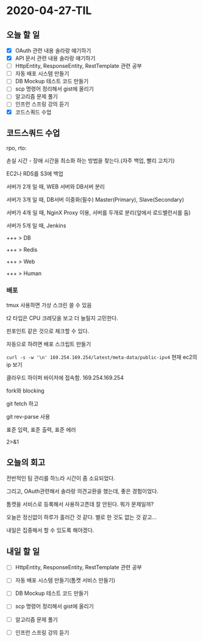 # 2020-04-27-TIL

## 오늘 할 일

- [x] OAuth 관련 내용 솔라랑 얘기하기
- [x] API 문서 관련 내용 솔라랑 얘기하기
- [ ] HttpEntity, ResponseEntity, RestTemplate 관련 공부
- [ ] 자동 배포 시스템 만들기
- [ ] DB Mockup 테스트 코드 만들기
- [ ] scp 명령어 정리해서 gist에 올리기
- [ ] 알고리즘 문제 풀기
- [ ] 인프런 스프링 강의 듣기
- [x] 코드스쿼드 수업

## 코드스쿼드 수업

rpo, rto: 

손실 시간 - 장애 시간을 최소화 하는 방법을 찾는다.(자주 백업, 빨리 고치기)

EC2나 RDS를 S3에 백업

서버가 2개 일 때, WEB 서버와 DB서버 분리

서버가 3개 일 때, DB서버 이중화(필수) Master(Primary), Slave(Secondary)

서버가 4개 일 때, NginX Proxy 이용, 서버를 두개로 분리(앞에서 로드밸런서를 둠)

서버가 5개 일 때, Jenkins

+++ > DB

+++ > Redis

+++ > Web

+++ > Human

### 배포

tmux 사용하면 가상 스크린 쓸 수 있음

t2 타입은 CPU 크레딧을 보고 더 늘릴지 고민한다.

핀포인트 같은 것으로 체크할 수 있다.

자동으로 하려면 배포 스크립트 만들기

`curl -s -w '\n' 169.254.169.254/latest/meta-data/public-ipv4` 현재 ec2의 ip 보기

클라우드 하이퍼 바이저에 접속함. 169.254.169.254

fork와 blocking

git fetch 하고

git rev-parse 사용

표준 입력, 표준 출력, 표준 에러

2>&1

## 오늘의 회고

전반적인 팀 관리를 하느라 시간이 좀 소요되었다.

그리고, OAuth관련해서 솔라랑 의견교환을 했는데, 좋은 경험이었다.

톰캣을 서비스로 등록해서 사용하고픈데 잘 안된다. 뭐가 문제일까?

오늘은 정신없이 하루가 흘러간 것 같다. 별로 한 것도 없는 것 같고...

내일은 집중해서 할 수 있도록 해야겠다.

## 내일 할 일

- [ ] HttpEntity, ResponseEntity, RestTemplate 관련 공부
- [ ] 자동 배포 시스템 만들기(톰캣 서비스 만들기)
- [ ] DB Mockup 테스트 코드 만들기
- [ ] scp 명령어 정리해서 gist에 올리기
- [ ] 알고리즘 문제 풀기
- [ ] 인프런 스프링 강의 듣기

